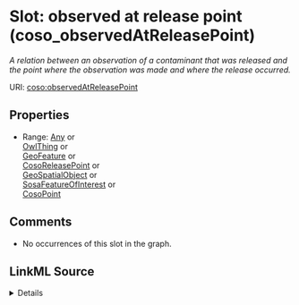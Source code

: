 

# Slot: observed at release point (coso_observedAtReleasePoint)


_A relation between an observation of a contaminant that was released and the point where the observation was made and where the release occurred._







URI: [coso:observedAtReleasePoint](http://w3id.org/coso/v1/contaminoso#observedAtReleasePoint)



<!-- no inheritance hierarchy -->








## Properties

* Range: [Any](../classes/Any.md)&nbsp;or&nbsp;<br />[OwlThing](../classes/OwlThing.md)&nbsp;or&nbsp;<br />[GeoFeature](../classes/GeoFeature.md)&nbsp;or&nbsp;<br />[CosoReleasePoint](../classes/CosoReleasePoint.md)&nbsp;or&nbsp;<br />[GeoSpatialObject](../classes/GeoSpatialObject.md)&nbsp;or&nbsp;<br />[SosaFeatureOfInterest](../classes/SosaFeatureOfInterest.md)&nbsp;or&nbsp;<br />[CosoPoint](../classes/CosoPoint.md)





## Comments

* No occurrences of this slot in the graph.



## LinkML Source

<details>

```yaml
name: coso_observedAtReleasePoint
description: A relation between an observation of a contaminant that was released
  and the point where the observation was made and where the release occurred.
title: observed at release point
comments:
- No occurrences of this slot in the graph.
from_schema: sawgraph-kg
rank: 1000
slot_uri: coso:observedAtReleasePoint
alias: coso_observedAtReleasePoint
subproperty_of: coso_observedAtPoint
union_of:
- '{''domain'': ''owl_Thing''}'
- '{''domain'': ''sosa_Observation''}'
- '{''domain'': ''coso_ContaminantReleaseObservation''}'
- '{''domain'': ''coso_ContaminantObservation''}'
range: Any
any_of:
- range: owl_Thing
- range: geo_Feature
- range: coso_ReleasePoint
- range: geo_SpatialObject
- range: sosa_FeatureOfInterest
- range: coso_Point

```
</details>